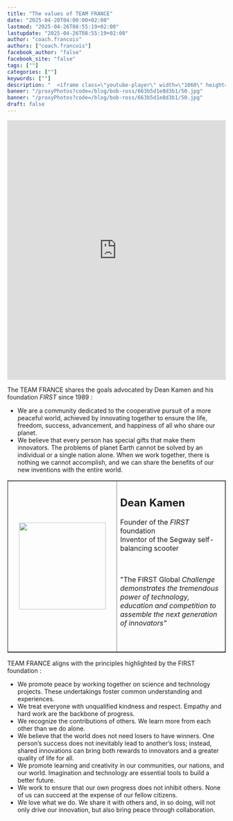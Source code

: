 ```yaml
---
title: "The values of TEAM FRANCE"
date: "2025-04-20T04:00:00+02:00"
lastmod: "2025-04-26T08:55:19+02:00"
lastupdate: "2025-04-26T08:55:19+02:00"
author: "coach.francois"
authors: ["coach.francois"]
facebook_author: "false"
facebook_site: "false"
tags: [""]
categories: [""]
keywords: [""]
description: "  <iframe class=\"youtube-player\" width=\"1060\" height=\"597\" src=\"https://www.youtube.com/embed/HdcyzBC6NDw?version=3&amp;rel=1&amp;showsearch=0&amp;showi "
baneer: "/proxyPhotos?code=/blog/bob-ross/663b5d1e8d3b1/50.jpg"
banner: "/proxyPhotos?code=/blog/bob-ross/663b5d1e8d3b1/50.jpg"
draft: false
---
```

<iframe class="youtube-player" width="100%" height="597" src="https://www.youtube.com/embed/HdcyzBC6NDw?version=3&amp;rel=1&amp;showsearch=0&amp;showinfo=1&amp;iv_load_policy=1&amp;fs=1&amp;hl=fr-FR&amp;autohide=2&amp;wmode=transparent" allowfullscreen="true" style="border:0;" sandbox="allow-scripts allow-same-origin allow-popups allow-presentation allow-popups-to-escape-sandbox"></iframe>

<p>The TEAM FRANCE shares the goals advocated by Dean Kamen and his foundation <i>FIRST</i> since 1989 :</p>
<ul>
<li>We are a community dedicated to the cooperative pursuit of a more peaceful world, achieved by innovating together to ensure the life, freedom, success, advancement, and happiness of all who share our planet.</li>
<li>We believe that every person has special gifts that make them innovators. The problems of planet Earth cannot be solved by an individual or a single nation alone. When we work together, there is nothing we cannot accomplish, and we can share the benefits of our new inventions with the entire world.</li>
</ul>

<table border="1" style="border-collapse: collapse; width: 100%;">
<tbody>
<tr>
<td style="width: 50%; text-align: right;"><img src="/proxyPhotos?code=/blog/bob-ross/663bc0653f908/50.jpg" width="200" height="200" alt="" style="display: block; margin-left: auto; margin-right: auto;" /></td>
<td style="width: 50%;">
<h2><strong>Dean Kamen</strong></h2>
<p>Founder of the <i>FIRST</i> foundation<br /></i>Inventor of the Segway self-balancing scooter</p>
<p>&nbsp;</p>
<p style="text-align: left;"<i>"The FIRST</i> Global<i> Challenge demonstrates the tremendous power of technology, education and competition to assemble the next generation of innovators"</i></p>
<p style="text-align: left;">&nbsp;</p>
</td>
</tr>
</tbody>
</table>

<p>TEAM FRANCE aligns with the principles highlighted by the FIRST foundation :</p>
<ul>
<li>We promote peace by working together on science and technology projects. These undertakings foster common understanding and experiences.</li>
<li>We treat everyone with unqualified kindness and respect. Empathy and hard work are the backbone of progress.</li>
<li>We recognize the contributions of others. We learn more from each other than we do alone.</li>
<li>We believe that the world does not need losers to have winners. One person’s success does not inevitably lead to another’s loss; instead, shared innovations can bring both rewards to innovators and a greater quality of life for all.</li>
<li>We promote learning and creativity in our communities, our nations, and our world. Imagination and technology are essential tools to build a better future.</li>
<li>We work to ensure that our own progress does not inhibit others. None of us can succeed at the expense of our fellow citizens.</li>
<li>We love what we do. We share it with others and, in so doing, will not only drive our innovation, but also bring peace through collaboration.</li>
</ul>
    

